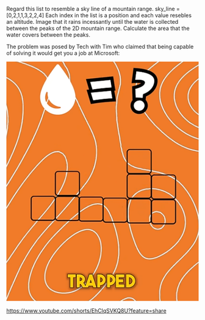 Regard this list to resemble a sky line of a mountain range. sky_line = [0,2,1,1,3,2,2,4]
Each index in the list is a position and each value resebles an altitude. Image that it rains incessantly until the water is collected between
the peaks of the 2D mountain range. Calculate the area that the water covers between the peaks.

The problem was posed by Tech with Tim who claimed that being capable of solving it would get you a job at Microsoft:

![alt text](image.png)

https://www.youtube.com/shorts/EhClqSVKQ8U?feature=share